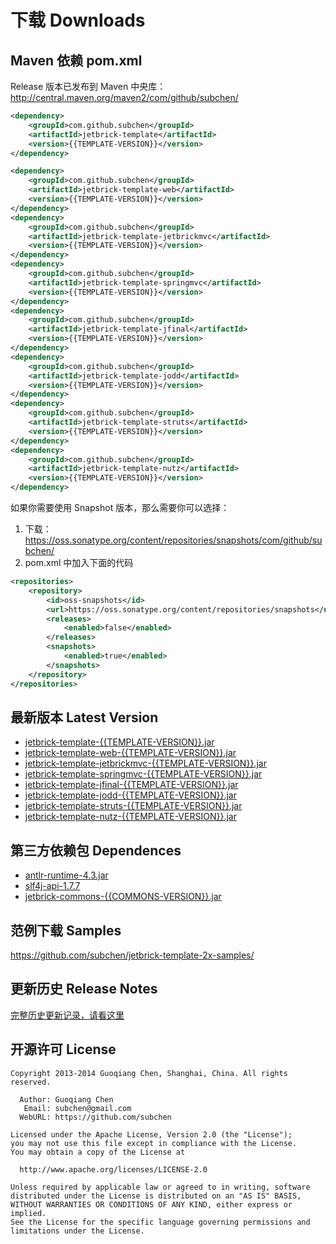 下载 Downloads
=================


Maven 依赖 pom.xml
---------------------------------------

Release 版本已发布到 Maven 中央库： http://central.maven.org/maven2/com/github/subchen/

```xml
<dependency>
    <groupId>com.github.subchen</groupId>
    <artifactId>jetbrick-template</artifactId>
    <version>{{TEMPLATE-VERSION}}</version>
</dependency>

<dependency>
    <groupId>com.github.subchen</groupId>
    <artifactId>jetbrick-template-web</artifactId>
    <version>{{TEMPLATE-VERSION}}</version>
</dependency>
<dependency>
    <groupId>com.github.subchen</groupId>
    <artifactId>jetbrick-template-jetbrickmvc</artifactId>
    <version>{{TEMPLATE-VERSION}}</version>
</dependency>
<dependency>
    <groupId>com.github.subchen</groupId>
    <artifactId>jetbrick-template-springmvc</artifactId>
    <version>{{TEMPLATE-VERSION}}</version>
</dependency>
<dependency>
    <groupId>com.github.subchen</groupId>
    <artifactId>jetbrick-template-jfinal</artifactId>
    <version>{{TEMPLATE-VERSION}}</version>
</dependency>
<dependency>
    <groupId>com.github.subchen</groupId>
    <artifactId>jetbrick-template-jodd</artifactId>
    <version>{{TEMPLATE-VERSION}}</version>
</dependency>
<dependency>
    <groupId>com.github.subchen</groupId>
    <artifactId>jetbrick-template-struts</artifactId>
    <version>{{TEMPLATE-VERSION}}</version>
</dependency>
<dependency>
    <groupId>com.github.subchen</groupId>
    <artifactId>jetbrick-template-nutz</artifactId>
    <version>{{TEMPLATE-VERSION}}</version>
</dependency>
```

如果你需要使用 Snapshot 版本，那么需要你可以选择：

1. 下载： https://oss.sonatype.org/content/repositories/snapshots/com/github/subchen/
2. pom.xml 中加入下面的代码

```xml
<repositories>
    <repository>
        <id>oss-snapshots</id>
        <url>https://oss.sonatype.org/content/repositories/snapshots</url>
        <releases>
            <enabled>false</enabled>
        </releases>
        <snapshots>
            <enabled>true</enabled>
        </snapshots>
    </repository>
</repositories>
```


最新版本 Latest Version
---------------------------------------

* [jetbrick-template-{{TEMPLATE-VERSION}}.jar](http://search.maven.org/remotecontent?filepath=com/github/subchen/jetbrick-template/{{TEMPLATE-VERSION}}/jetbrick-template-{{TEMPLATE-VERSION}}.jar)
* [jetbrick-template-web-{{TEMPLATE-VERSION}}.jar](http://search.maven.org/remotecontent?filepath=com/github/subchen/jetbrick-template-web/{{TEMPLATE-VERSION}}/jetbrick-template-web-{{TEMPLATE-VERSION}}.jar)
* [jetbrick-template-jetbrickmvc-{{TEMPLATE-VERSION}}.jar](http://search.maven.org/remotecontent?filepath=com/github/subchen/jetbrick-template-jetbrickmvc/{{TEMPLATE-VERSION}}/jetbrick-template-jetbrickmvc-{{TEMPLATE-VERSION}}.jar)
* [jetbrick-template-springmvc-{{TEMPLATE-VERSION}}.jar](http://search.maven.org/remotecontent?filepath=com/github/subchen/jetbrick-template-springmvc/{{TEMPLATE-VERSION}}/jetbrick-template-springmvc-{{TEMPLATE-VERSION}}.jar)
* [jetbrick-template-jfinal-{{TEMPLATE-VERSION}}.jar](http://search.maven.org/remotecontent?filepath=com/github/subchen/jetbrick-template-jfinal/{{TEMPLATE-VERSION}}/jetbrick-template-jfinal-{{TEMPLATE-VERSION}}.jar)
* [jetbrick-template-jodd-{{TEMPLATE-VERSION}}.jar](http://search.maven.org/remotecontent?filepath=com/github/subchen/jetbrick-template-jodd/{{TEMPLATE-VERSION}}/jetbrick-template-jodd-{{TEMPLATE-VERSION}}.jar)
* [jetbrick-template-struts-{{TEMPLATE-VERSION}}.jar](http://search.maven.org/remotecontent?filepath=com/github/subchen/jetbrick-template-struts/{{TEMPLATE-VERSION}}/jetbrick-template-struts-{{TEMPLATE-VERSION}}.jar)
* [jetbrick-template-nutz-{{TEMPLATE-VERSION}}.jar](http://search.maven.org/remotecontent?filepath=com/github/subchen/jetbrick-template-nutz/{{TEMPLATE-VERSION}}/jetbrick-template-nutz-{{TEMPLATE-VERSION}}.jar)


第三方依赖包 Dependences
---------------------------------------

* [antlr-runtime-4.3.jar](http://search.maven.org/remotecontent?filepath=org/antlr/antlr-runtime/4.3/antlr-runtime-4.3.jar)
* [slf4j-api-1.7.7](http://search.maven.org/remotecontent?filepath=org/slf4j/slf4j-api/1.7.7/slf4j-api-1.7.7.jar)
* [jetbrick-commons-{{COMMONS-VERSION}}.jar](http://search.maven.org/remotecontent?filepath=com/github/subchen/jetbrick-commons/{{COMMONS-VERSION}}/jetbrick-commons-{{COMMONS-VERSION}}.jar)


范例下载 Samples
---------------------------------------

https://github.com/subchen/jetbrick-template-2x-samples/


更新历史 Release Notes
---------------------------------------

[完整历史更新记录，请看这里](https://github.com/subchen/jetbrick-template-2x/releases)


开源许可 License
---------------------------------------

```
Copyright 2013-2014 Guoqiang Chen, Shanghai, China. All rights reserved.

  Author: Guoqiang Chen
   Email: subchen@gmail.com
  WebURL: https://github.com/subchen

Licensed under the Apache License, Version 2.0 (the "License");
you may not use this file except in compliance with the License.
You may obtain a copy of the License at

  http://www.apache.org/licenses/LICENSE-2.0

Unless required by applicable law or agreed to in writing, software
distributed under the License is distributed on an "AS IS" BASIS,
WITHOUT WARRANTIES OR CONDITIONS OF ANY KIND, either express or implied.
See the License for the specific language governing permissions and
limitations under the License.
```
